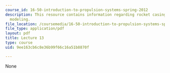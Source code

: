 ```yaml
---
course_id: 16-50-introduction-to-propulsion-systems-spring-2012
description: This resource contains information regarding rocket casing design; structural
  modeling.
file_location: /coursemedia/16-50-introduction-to-propulsion-systems-spring-2012/9ee163cb6c8e36b99f66c16a51b8870f_MIT16_50S12_lec13.pdf
file_type: application/pdf
layout: pdf
title: Lecture 13
type: course
uid: 9ee163cb6c8e36b99f66c16a51b8870f

---
```

None
